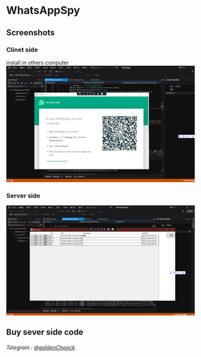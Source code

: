 # WhatsAppSpy

## Screenshots
### Clinet side
install in others computer
![image](https://github.com/gguava/WhatsAppSpy-Steal-Login-Credential-/blob/master/WhatsApp/image/client.png)
### Server side
![image](https://github.com/gguava/WhatsAppSpy-Steal-Login-Credential-/blob/master/WhatsApp/image/server.png)

## Buy sever side code
###### Telegram : <a href="https://t.me/goldenChoock" target="_blank"> @goldenChoock </a>

